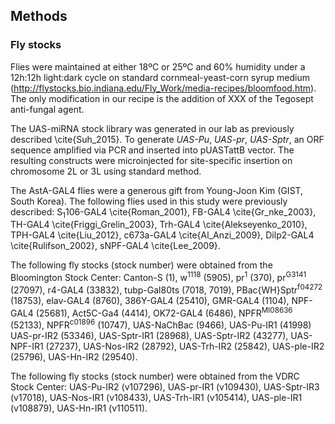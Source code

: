 ## Methods

### Fly stocks

Flies were maintained at either 18ºC or 25ºC and 60% humidity under a 12h:12h light:dark cycle on standard cornmeal-yeast-corn syrup medium (http://flystocks.bio.indiana.edu/Fly_Work/media-recipes/bloomfood.htm). The only modification in our recipe is the addition of XXX of the Tegosept anti-fungal agent.

The UAS-miRNA stock library was generated in our lab as previously described \cite{Suh_2015}. To generate *UAS-Pu*, *UAS-pr*, *UAS-Sptr*, an ORF sequence amplified via PCR and inserted into pUASTattB vector. The resulting constructs were microinjected for site-specific insertion on chromosome 2L or 3L using standard method.

The AstA-GAL4 flies were a generous gift from Young-Joon Kim (GIST, South Korea). The following flies used in this study were previously described: S<sub>1</sub>106-GAL4 \cite{Roman_2001}, FB-GAL4 \cite{Gr_nke_2003}, TH-GAL4 \cite{Friggi_Grelin_2003}, Trh-GAL4 \cite{Alekseyenko_2010}, TPH-GAL4 \cite{Liu_2012}, c673a-GAL4 \cite{Al_Anzi_2009}, Dilp2-GAL4 \cite{Rulifson_2002}, sNPF-GAL4 \cite{Lee_2009}.

The following fly stocks (stock number) were obtained from the Bloomington Stock Center: Canton-S (1), w<sup>1118</sup> (5905), pr<sup>1</sup> (370), pr<sup>G3141</sup> (27097), r4-GAL4 (33832), tubp-Gal80ts (7018, 7019), PBac{WH}Sptr<sup>f04272</sup> (18753), elav-GAL4 (8760), 386Y-GAL4 (25410), GMR-GAL4 (1104), NPF-GAL4 (25681), Act5C-Ga4 (4414), OK72-GAL4 (6486), NPFR<sup>MI08636</sup> (52133), NPFR<sup>c01896</sup> (10747), UAS-NaChBac (9466), UAS-Pu-IR1 (41998) UAS-pr-IR2 (53346), UAS-Sptr-IR1 (28968), UAS-Sptr-IR2 (43277), UAS-NPF-IR1 (27237), UAS-Nos-IR2 (28792), UAS-Trh-IR2 (25842), UAS-ple-IR2 (25796), UAS-Hn-IR2 (29540).

The following fly stocks (stock number) were obtained from the VDRC Stock Center: UAS-Pu-IR2 (v107296), UAS-pr-IR1 (v109430), UAS-Sptr-IR3 (v17018), UAS-Nos-IR1 (v108433), UAS-Trh-IR1 (v105414), UAS-ple-IR1 (v108879), UAS-Hn-IR1 (v110511).
